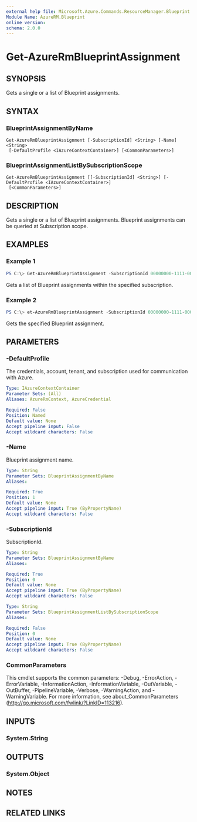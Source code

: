 ```yaml
---
external help file: Microsoft.Azure.Commands.ResourceManager.Blueprint.dll-Help.xml
Module Name: AzureRM.Blueprint
online version:
schema: 2.0.0
---
```


# Get-AzureRmBlueprintAssignment

## SYNOPSIS
Gets a single or a list of Blueprint assignments.

## SYNTAX

### BlueprintAssignmentByName
```
Get-AzureRmBlueprintAssignment [-SubscriptionId] <String> [-Name] <String>
 [-DefaultProfile <IAzureContextContainer>] [<CommonParameters>]
```

### BlueprintAssignmentListBySubscriptionScope
```
Get-AzureRmBlueprintAssignment [[-SubscriptionId] <String>] [-DefaultProfile <IAzureContextContainer>]
 [<CommonParameters>]
```

## DESCRIPTION
Gets a single or a list of Blueprint assignments. Blueprint assignments can be queried at Subscription scope.

## EXAMPLES

### Example 1
```powershell
PS C:\> Get-AzureRmBlueprintAssignment -SubscriptionId 00000000-1111-0000-1111-000000000000
```

Gets a list of Blueprint assignments within the specified subscription.

### Example 2
```powershell
PS C:\> et-AzureRmBlueprintAssignment -SubscriptionId 00000000-1111-0000-1111-000000000000 -Name "myAssignmentName"
```

Gets the specified Blueprint assignment.

## PARAMETERS

### -DefaultProfile
The credentials, account, tenant, and subscription used for communication with Azure.

```yaml
Type: IAzureContextContainer
Parameter Sets: (All)
Aliases: AzureRmContext, AzureCredential

Required: False
Position: Named
Default value: None
Accept pipeline input: False
Accept wildcard characters: False
```

### -Name
Blueprint assignment name.

```yaml
Type: String
Parameter Sets: BlueprintAssignmentByName
Aliases:

Required: True
Position: 1
Default value: None
Accept pipeline input: True (ByPropertyName)
Accept wildcard characters: False
```

### -SubscriptionId
SubscriptionId.

```yaml
Type: String
Parameter Sets: BlueprintAssignmentByName
Aliases:

Required: True
Position: 0
Default value: None
Accept pipeline input: True (ByPropertyName)
Accept wildcard characters: False
```

```yaml
Type: String
Parameter Sets: BlueprintAssignmentListBySubscriptionScope
Aliases:

Required: False
Position: 0
Default value: None
Accept pipeline input: True (ByPropertyName)
Accept wildcard characters: False
```

### CommonParameters
This cmdlet supports the common parameters: -Debug, -ErrorAction, -ErrorVariable, -InformationAction, -InformationVariable, -OutVariable, -OutBuffer, -PipelineVariable, -Verbose, -WarningAction, and -WarningVariable.
For more information, see about_CommonParameters (http://go.microsoft.com/fwlink/?LinkID=113216).

## INPUTS

### System.String

## OUTPUTS

### System.Object
## NOTES

## RELATED LINKS
